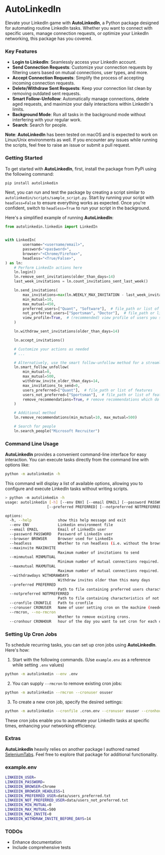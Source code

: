 # AutoLinkedIn

Elevate your LinkedIn game with **AutoLinkedIn**, a Python package designed for automating routine LinkedIn tasks. Whether you want to connect with specific users, manage connection requests, or optimize your LinkedIn networking, this package has you covered.

### Key Features

- **Login to LinkedIn**: Seamlessly access your LinkedIn account.
- **Send Connection Requests**: Customize your connection requests by filtering users based on mutual connections, user types, and more.
- **Accept Connection Requests**: Simplify the process of accepting incoming connection requests.
- **Delete/Withdraw Sent Requests**: Keep your connection list clean by removing outdated sent requests.
- **Smart Follow-Unfollow**: Automatically manage connections, delete aged requests, and maximize your daily interactions within LinkedIn's limits.
- **Background Mode**: Run all tasks in the background mode without interfering with your regular work.
- **Search**: Search for people.

**Note**: **AutoLinkedIn** has been tested on macOS and is expected to work on Linux/Unix environments as well. If you encounter any issues while running the scripts, feel free to raise an issue or submit a pull request.

### Getting Started

To get started with **AutoLinkedIn**, first, install the package from PyPi using the following command:

```bash
pip install autolinkedin
```

Next, you can run and test the package by creating a script similar to `autolinkedin/scripts/sample_script.py`. Start by running your script with `headless=False` to ensure everything works as expected. Once you're confident, switch to `headless=True` to run your script in the background.

Here's a simplified example of running **AutoLinkedIn**:

```python
from autolinkedin.linkedin import LinkedIn


with LinkedIn(
        username="<username/email>",
        password="<pas$word>",
        browser="<Chrome/Firefox>",
        headless="<True/False>",
) as ln:
    # Perform LinkedIn actions here
    ln.login()
    ln.remove_sent_invitations(older_than_days=14)
    last_week_invitations = ln.count_invitations_sent_last_week()

    ln.send_invitations(
        max_invitations=max(ln.WEEKLY_MAX_INVITATION - last_week_invitations, 0),
        min_mutual=10,
        max_mutual=450,
        preferred_users=["Quant", "Software"],  # file_path or list of features
        not_preferred_users=["Sportsman", "Doctor"],  # file_path or list of features
        view_profile=True,  # (recommended) view profile of users you sent connection requests to
    )

    ln.withdraw_sent_invitations(older_than_days=14)

    ln.accept_invitations()

    # Customize your actions as needed
    # ...

    # Alternatively, use the smart follow-unfollow method for a streamlined approach
    ln.smart_follow_unfollow(
        min_mutual=0,
        max_mutual=500,
        withdraw_invite_older_than_days=14,
        max_invitations_to_send=0,
        users_preferred=["Quant"],  # file_path or list of features
        users_not_preferred=["Sportsman"],  # file_path or list of features
        remove_recommendations=True, # remove recommendations which do not match criteria
    )

    # Additional method
    ln.remove_recommendations(min_mutual=10, max_mutual=500)

    # Search for people
    ln.search_people("Microsoft Recruiter")
```

### Command Line Usage

**AutoLinkedIn** provides a convenient command-line interface for easy interaction. You can execute tasks directly from the command line with options like:

```bash
python -m autolinkedin -h
```

This command will display a list of available options, allowing you to configure and execute LinkedIn tasks without writing scripts.

```bash
> python -m autolinkedin -h
usage: autolinkedin [-h] [--env ENV] [--email EMAIL] [--password PASSWORD] [--browser BROWSER] [--headless] [--maxinvite MAXINVITE] [--minmutual MINMUTUAL] [--maxmutual MAXMUTUAL] [--withdrawdays WITHDRAWDAYS]
                   [--preferred PREFERRED] [--notpreferred NOTPREFERRED] [--cronfile CRONFILE] [--cronuser CRONUSER] [--rmcron | --no-rmcron] [--cronhour CRONHOUR]

options:
  -h, --help            show this help message and exit
  --env ENV             Linkedin environment file
  --email EMAIL         Email of LinkedIn user
  --password PASSWORD   Password of LinkedIn user
  --browser BROWSER     Browser used for LinkedIn
  --headless            Whether to run headless (i.e. without the browser visible in the front.)
  --maxinvite MAXINVITE
                        Maximum number of invitations to send
  --minmutual MINMUTUAL
                        Minimum number of mutual connections required.
  --maxmutual MAXMUTUAL
                        Maximum number of mutual connections required.
  --withdrawdays WITHDRAWDAYS
                        Withdraw invites older than this many days
  --preferred PREFERRED
                        Path to file containing preferred users characteristics
  --notpreferred NOTPREFERRED
                        Path to file containing characteristics of not preferred users
  --cronfile CRONFILE   Path to cronfile
  --cronuser CRONUSER   Name of user setting cron on the machine (needed by most OS)
  --rmcron, --no-rmcron
                        Whether to remove existing crons.
  --cronhour CRONHOUR   hour of the day you want to set cron for each day.
```

### Setting Up Cron Jobs

To schedule recurring tasks, you can set up cron jobs using **AutoLinkedIn**. Here's how:

1. Start with the following commands. (Use `example.env` as a reference while setting `.env` values)

```bash
python -m autolinkedin --env .env
```

2. You can supply `--rmcron` to remove existing cron jobs:

```bash
python -m autolinkedin --rmcron --cronuser osuser
```

3. To create a new cron job, specify the desired settings:

```bash
python -m autolinkedin --cronfile .cron.env --cronuser osuser --cronhour 23
```

These cron jobs enable you to automate your LinkedIn tasks at specific times, enhancing your networking efficiency.

### Extras

**AutoLinkedIn** heavily relies on another package I authored named [SeleniumTabs](https://github.com/inquilabee/selenium-tabs). Feel free to explore that package for additional functionality.

### example.env

```bash
LINKEDIN_USER=
LINKEDIN_PASSWORD=
LINKEDIN_BROWSER=Chrome
LINKEDIN_BROWSER_HEADLESS=1
LINKEDIN_PREFERRED_USER=data/users_preferred.txt
LINKEDIN_NOT_PREFERRED_USER=data/users_not_preferred.txt
LINKEDIN_MIN_MUTUAL=0
LINKEDIN_MAX_MUTUAL=500
LINKEDIN_MAX_INVITE=0
LINKEDIN_WITHDRAW_INVITE_BEFORE_DAYS=14
```

### TODOs

- Enhance documentation
- Include comprehensive tests
